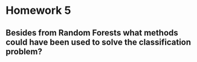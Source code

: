 # Homework 5
## Besides from Random Forests what methods could have been used to solve the classification problem?
